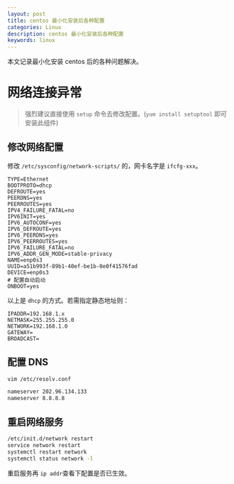 ```yaml
---
layout: post
title: centos 最小化安装后各种配置
categories: Linux
description: centos 最小化安装后各种配置
keywords: linux
---
```


本文记录最小化安装 centos 后的各种问题解决。

# 网络连接异常

 > 强烈建议直接使用 `setup` 命令去修改配置。(`yum install setuptool` 即可安装此组件)

## 修改网络配置

修改 `/etc/sysconfig/network-scripts/` 的，网卡名字是 `ifcfg-xxx`。

```
TYPE=Ethernet
BOOTPROTO=dhcp
DEFROUTE=yes
PEERDNS=yes
PEERROUTES=yes
IPV4_FAILURE_FATAL=no
IPV6INIT=yes
IPV6_AUTOCONF=yes
IPV6_DEFROUTE=yes
IPV6_PEERDNS=yes
IPV6_PEERROUTES=yes
IPV6_FAILURE_FATAL=no
IPV6_ADDR_GEN_MODE=stable-privacy
NAME=enp0s3
UUID=a51b993f-89b1-40ef-be1b-0e0f41576fad
DEVICE=enp0s3
# 配置自动启动
ONBOOT=yes
```
以上是 `dhcp` 的方式。若需指定静态地址则：
```
IPADDR=192.168.1.x
NETMASK=255.255.255.0
NETWORK=192.168.1.0
GATEWAY=
BROADCAST=
```

## 配置 DNS

`vim /etc/resolv.conf `

```bash
nameserver 202.96.134.133
nameserver 8.8.8.8
```

## 重启网络服务

```bash
/etc/init.d/network restart
service network restart
systemctl restart network
systemctl status network -l
```

重启服务再 `ip addr`查看下配置是否已生效。
